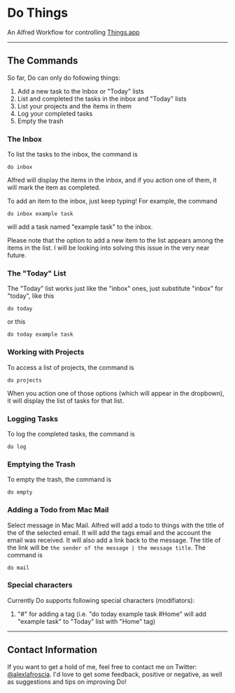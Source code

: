 # Do Things

An Alfred Workflow for controlling [Things.app](https://culturedcode.com/things/)

***

## The Commands

So far, Do can only do following things:

1. Add a new task to the Inbox or "Today" lists
2. List and completed the tasks in the inbox and "Today" lists
3. List your projects and the items in them
4. Log your completed tasks
5. Empty the trash

### The Inbox

To list the tasks to the inbox, the command is

    do inbox
    
Alfred will display the items in the inbox, and if you action one of them, it will mark the item as completed.

To add an item to the inbox, just keep typing! For example, the command

    do inbox example task
    
will add a task named "example task" to the inbox.

Please note that the option to add a new item to the list appears among the items in the list. I will be looking into solving this issue in the very near future.

### The "Today" List

The "Today" list works just like the "inbox" ones, just substitute "inbox" for "today", like this

    do today
    
or this

    do today example task
    
### Working with Projects

To access a list of projects, the command is

    do projects
    
When you action one of those options (which will appear in the dropbown), it will display the list of tasks for that list.

### Logging Tasks

To log the completed tasks, the command is

    do log

### Emptying the Trash

To empty the trash, the command is

    do empty

### Adding a Todo from Mac Mail

Select message in Mac Mail.  Alfred will add a todo to things with the title of the of the selected email.  It will add the tags email and the account the email was received.  It will also add a link back to the message.  The title of the link will be `the sender of the message | the message title`.  The command is 

	do mail

### Special characters

Currently Do supports following special characters (modifiators):

1. "#" for adding a tag (i.e. "do today example task #Home" will add "example task" to "Today" list with "Home" tag) 

*** 
## Contact Information

If you want to get a hold of me, feel free to contact me on Twitter: [@alexlafroscia](https://twitter.com/AlexLaFroscia).  I'd love to get some feedback, positive or negative, as well as suggestions and tips on improving Do!
